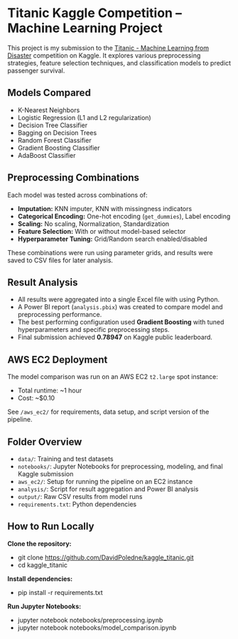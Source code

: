 # Titanic Kaggle Competition – Machine Learning Project

This project is my submission to the [Titanic - Machine Learning from Disaster](https://www.kaggle.com/c/titanic) competition on Kaggle. It explores various preprocessing strategies, feature selection techniques, and classification models to predict passenger survival.

## Models Compared

- K-Nearest Neighbors
- Logistic Regression (L1 and L2 regularization)
- Decision Tree Classifier
- Bagging on Decision Trees
- Random Forest Classifier
- Gradient Boosting Classifier
- AdaBoost Classifier

## Preprocessing Combinations

Each model was tested across combinations of:

- **Imputation:** KNN imputer, KNN with missingness indicators
- **Categorical Encoding:** One-hot encoding (`get_dummies`), Label encoding
- **Scaling:** No scaling, Normalization, Standardization
- **Feature Selection:** With or without model-based selector
- **Hyperparameter Tuning:** Grid/Random search enabled/disabled

These combinations were run using parameter grids, and results were saved to CSV files for later analysis.

## Result Analysis

- All results were aggregated into a single Excel file with using Python.
- A Power BI report (`analysis.pbix`) was created to compare model and preprocessing performance.
- The best performing configuration used **Gradient Boosting** with tuned hyperparameters and specific preprocessing steps.
- Final submission achieved **0.78947** on Kaggle public leaderboard.

## AWS EC2 Deployment

The model comparison was run on an AWS EC2 `t2.large` spot instance:
- Total runtime: ~1 hour
- Cost: ~$0.10

See `/aws_ec2/` for requirements, data setup, and script version of the pipeline.

## Folder Overview

- `data/`: Training and test datasets
- `notebooks/`: Jupyter Notebooks for preprocessing, modeling, and final Kaggle submission
- `aws_ec2/`: Setup for running the pipeline on an EC2 instance
- `analysis/`: Script for result aggregation and Power BI analysis
- `output/`: Raw CSV results from model runs
- `requirements.txt`: Python dependencies

## How to Run Locally

**Clone the repository:**

- git clone https://github.com/DavidPoledne/kaggle_titanic.git
- cd kaggle_titanic

**Install dependencies:**

- pip install -r requirements.txt

**Run Jupyter Notebooks:**

- jupyter notebook notebooks/preprocessing.ipynb
- jupyter notebook notebooks/model_comparison.ipynb
